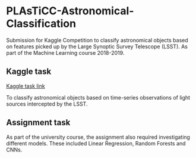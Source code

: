 # PLAsTiCC-Astronomical-Classification
Submission for Kaggle Competition to classify astronomical objects based on features picked up by the Large Synoptic Survey Telescope (LSST). 
As part of the Machine Learning course 2018-2019. 

## Kaggle task 
[Kaggle task link](https://www.kaggle.com/c/PLAsTiCC-2018)

To classify astronomical objects based on time-series observations of light sources intercepted by the LSST. 

## Assignment task 
As part of the university course, the assignment also required investigating different models. These included Linear Regression, Random Forests and CNNs. 

